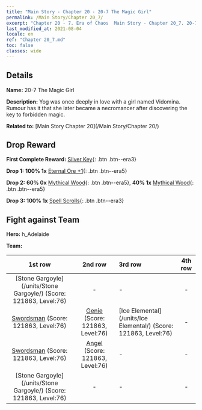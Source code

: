 ```yaml
---
title: "Main Story - Chapter 20 - 20-7 The Magic Girl"
permalink: /Main Story/Chapter 20_7/
excerpt: "Chapter 20 - 7. Era of Chaos  Main Story - Chapter 20_7. 20-7 The Magic Girl"
last_modified_at: 2021-08-04
locale: en
ref: "Chapter 20_7.md"
toc: false
classes: wide
---
```


## Details

 **Name:** 20-7 The Magic Girl

 **Description:** Yog was once deeply in love with a girl named Vidomina. Rumour has it that she later became a necromancer after discovering the key to forbidden magic.

 **Related to:** [Main Story Chapter 20](/Main Story/Chapter 20/)

## Drop Reward

 **First Complete Reward:** [Silver Key](/Items/con_693/){: .btn .btn--era3}

 **Drop 1:** **100% 1x** [Eternal Ore +1](/Items/mat_68/){: .btn .btn--era5}

 **Drop 2:** **60% 0x** [Mythical Wood](/Items/mat_62/){: .btn .btn--era5}, **40% 1x** [Mythical Wood](/Items/mat_62/){: .btn .btn--era5}

 **Drop 3:** **100% 1x** [Spell Scrolls](/Items/con_694/){: .btn .btn--era3}


## Fight against Team
 **Hero:** h_Adelaide

 **Team:**


  | 1st row | 2nd row | 3rd row | 4th row |
  |:----:|:----:|:----|:----:|
  | [Stone Gargoyle](/units/Stone Gargoyle/) (Score: 121863, Level:76)  | - | - | - |
  | [Swordsman](/units/Swordsman/) (Score: 121863, Level:76)  | [Genie](/units/Genie/) (Score: 121863, Level:76)  | [Ice Elemental](/units/Ice Elemental/) (Score: 121863, Level:76)  | - |
  | [Swordsman](/units/Swordsman/) (Score: 121863, Level:76)  | [Angel](/units/Angel/) (Score: 121863, Level:76)  | - | - |
  | [Stone Gargoyle](/units/Stone Gargoyle/) (Score: 121863, Level:76)  | - | - | - |



